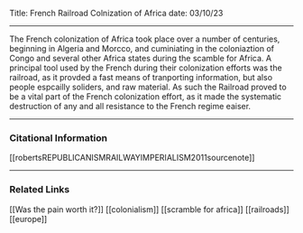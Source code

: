 
Title: French Railroad Colnization of Africa
date: 03/10/23

---



The French colonization of Africa took place over a number of centuries, beginning in Algeria and Morcco, and cuminiating in the coloniaztion of Congo and several other Africa states during the scamble for Africa. A principal tool used by the French during their colonization efforts was the railroad, as it provded a fast means of tranporting information, but also people espcailly soliders, and raw material. As such the Railroad proved to be a vital part of the French colonization effort, as it made the systematic destruction of any and all resistance to the French regime eaiser. 

---
### Citational Information

[[robertsREPUBLICANISMRAILWAYIMPERIALISM2011sourcenote]]

---

### Related Links

[[Was the pain worth it?]]
[[colonialism]]
[[scramble for africa]]
[[railroads]]
[[europe]]
